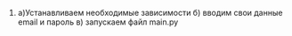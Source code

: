 1) а)Устанавливаем необходимые зависимости б) вводим свои данные email и пароль в) запускаем файл main.py
